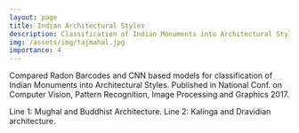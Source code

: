 ```yaml
---
layout: page
title: Indian Architectural Styles
description: Classification of Indian Monuments into Architectural Styles
img: /assets/img/tajmahal.jpg
importance: 4
---
```

Compared Radon Barcodes and CNN based models for classification of Indian Monuments into Architectural Styles. Published in National Conf. on Computer Vision, Pattern Recognition, Image Processing and Graphics 2017.

<div class="row">
    <div class="col-sm mt-3 mt-md-0">
        <img class="img-fluid rounded z-depth-1" src="{{ '/assets/img/architecturalstyles.png' | relative_url }}" alt="" title="example image"/>
    </div>
</div>
<div class="caption">
    Line 1: Mughal and Buddhist Architecture. Line 2: Kalinga and Dravidian architecture.
</div>
